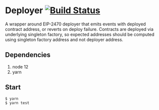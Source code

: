 # Deployer [![Build Status](https://github.com/esketit-cash/deployer/workflows/build/badge.svg)](https://github.com/esketit-cash/deployer/actions)

A wrapper around EIP-2470 deployer that emits events with deployed contract address, or reverts on deploy failure. Contracts are deployed via underlying singleton factory, so expected addresses should be computed using singleton factory address and not deployer address.

## Dependencies

1. node 12
2. yarn

## Start

```bash
$ yarn
$ yarn test
```
